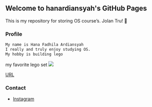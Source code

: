 ## Welcome to hanardiansyah's GitHub Pages
This is my repository for storing OS course’s.
Jolan Tru! 🙏

### Profile
```markdown
My name is Hana Fadhila Ardiansyah
I really and truly enjoy studying OS. 
My hobby is building lego
```
my favorite lego set
<img src = "https://vignette.wikia.nocookie.net/princeofpersia/images/7/74/LEO_Prince_of_Persia_-_Battle_of_Almut_%282%29.jpg/revision/latest?cb=20140704023920&path-prefix=en">

[URL](URLs/)

### Contact

* [Instagram](https://instagram.com/hanardiansyah)
